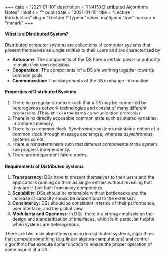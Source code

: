 +++
date = "2021-01-10"
description = "IN4150 Distributed Algorithms Notes"
linktitle = ""
publisdate = "2021-01-10"
title = "Lecture 1: Introduction"
slug = "Lecture 1"
type = "notes"
mathjax = "true"
markup = "mmark"
+++

#### What is a Distributed System?

Distributed computer systems are collections of computer systems that present themselves as single entities to their
users and are characterized by

- **Autonomy:** The components of the DS have a certain power or authority to make their own decisions.
- **Cooperation:** The components iof a DS are working together towards common goals.
- **Communication:** The components of the DS exchange information.

#### Properties of Distributed Systems

1. There is no regular structure such that a DS may be connected by heterogenous network technologies and consist of
many different processors. (They still use the same communication protocols)
2. There is no directly accessible common state such as shared variables in a shared memory.
3. There is no common clock. _Synchronous_ systems maintain a notion of a common clock through message exchanges, whereas
_asynchronous_ systems do not.
4. There is nondeterminism such that different components of the system kae progress independently.
5. There are independent failure nodes.

#### Requirements of Distributed Systems

1. **Transparency:** DSs have to present themselves to their users and the applications running on them as single entities
without revealing that they are in fact built from many components.
2. **Scalability:** DSs should be extensible without bottlenecks and the increase of capacity should be proportional to the extension.
3. **Consistency:** DSs should be consistent in terms of their performance, user interface, and the global view.
4. **Modularity and Openness:** In DSs, there is a strong emphasis on the design and standardization of interfaces, which is in particular
helpful when systems are heterogenous.

There are two main algorithms running in distributed systems, algorithms that compute something (e.g. linear algebra computations) and
control algorithms that execute some function to ensure the proper operation of some aspect of a DS.
